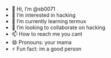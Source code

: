 - 👋 Hi, I’m @sb0071
- 👀 I’m interested in hacking
- 🌱 I’m currently learning termux
- 💞️ I’m looking to collaborate on hacking
- 📫 How to reach me you cant
- 😄 Pronouns: your mama
- ⚡ Fun fact: im a good person

<!---
sb0071/sb0071 is a ✨ special ✨ repository because its `README.md` (this file) appears on your GitHub profile.
You can click the Preview link to take a look at your changes.
--->
